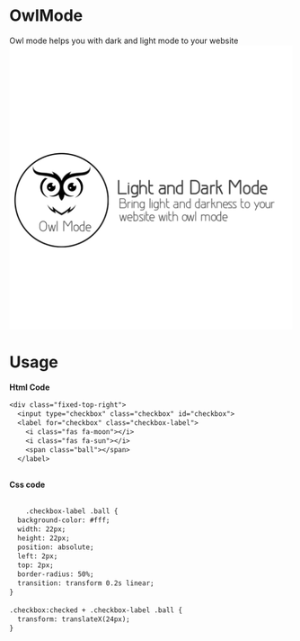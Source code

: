 # OwlMode
Owl mode helps you with  dark and light mode to your website
<img src="20230726_231001.jpg"/>
<h1>Usage</h1>
<b>Html Code</b>
<code><pre>
&lt;div class=&quot;fixed-top-right&quot;&gt;
  &lt;input type=&quot;checkbox&quot; class=&quot;checkbox&quot; id=&quot;checkbox&quot;&gt;
  &lt;label for=&quot;checkbox&quot; class=&quot;checkbox-label&quot;&gt;
    &lt;i class=&quot;fas fa-moon&quot;&gt;&lt;/i&gt;
    &lt;i class=&quot;fas fa-sun&quot;&gt;&lt;/i&gt;
    &lt;span class=&quot;ball&quot;&gt;&lt;/span&gt;
  &lt;/label&gt;
</code>
</pre>

<b>Css code</b>
<pre>
  <code>
    .checkbox-label .ball {
  background-color: #fff;
  width: 22px;
  height: 22px;
  position: absolute;
  left: 2px;
  top: 2px;
  border-radius: 50%;
  transition: transform 0.2s linear;
}

.checkbox:checked + .checkbox-label .ball {
  transform: translateX(24px);
}




  </code>
</pre>

